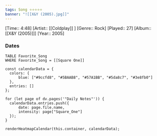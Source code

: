 ```yaml
---
tags: Song ⭐⭐⭐⭐⭐ 
banner: "![[X&Y (2005).jpg]]"
---
```

[Time:: 4:48]
[Artist:: [[Coldplay]] ]
[Genre:: Rock]
[Played:: 27]
[Album:: [[X&Y (2005)]]]
[Year:: 2005]
### Dates
````dataview
TABLE Favorite_Song
WHERE Favorite_Song = [[Square One]]
````

  ```dataviewjs
const calendarData = { 
	colors: { 
		blue: ["#9ccfd8", "#5BAAB8", "#57A1BB", "#5da8c7", "#3e8fb0"] 
	}, 
	entries: [] 
}; 

for (let page of dv.pages('"Daily Notes"')) { 
	calendarData.entries.push({ 
		date: page.file.name, 
		intensity: page["Square_One"]
	}); 
} 

renderHeatmapCalendar(this.container, calendarData);
```
